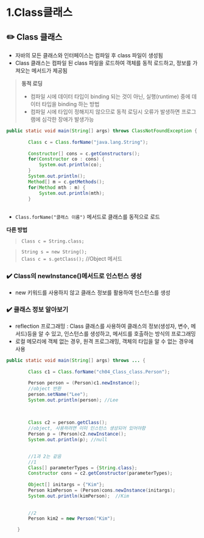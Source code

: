 # 1.Class클래스

## ✏️ Class 클래스
- 자바의 모든 클래스와 인터페이스는 컴파일 후 class 파일이 생성됨
- Class 클래스는 컴파일 된 class 파일을 로드하여 객체를 동적 로드하고, 정보를 가져오는 메서드가 제공됨

> **동적 로딩**  
>- 컴파일 시에 데이터 타입이 binding 되는 것이 아닌, 실행(runtime) 중에 데이터 타입을 binding 하는 방법
> - 컴파일 시에 타입이 정해지지 않으므로 동적 로딩시 오류가 발생하면 프로그램에 심각한 장애가 발생가능
```java
public static void main(String[] args) throws ClassNotFoundException {
		
		Class c = Class.forName("java.lang.String");
		
		Constructor[] cons = c.getConstructors();
		for(Constructor co : cons) {
			System.out.println(co);
		}
		System.out.println();
		Method[] m = c.getMethods();
		for(Method mth : m) {
			System.out.println(mth);
		}
		
```
- `Class.forName("클래스 이름")` 메서드로 클래스를 동적으로 로드

**다른 방법**
> `Class c = String.class;`

>`String s = new String();`<br>
`Class c = s.getClass();`  //Object 메서드


### ✔️ Class의 newInstance()메서드로 인스턴스 생성
- new 키워드를 사용하지 않고 클래스 정보를 활용하여 인스턴스를 생성
### ✔️ 클래스 정보 알아보기
- reflection 프로그래밍 : Class 클래스를 사용하여 클래스의 정보(생성자, 변수, 메서드)등을 알 수 있고, 인스턴스를 생성하고, 메서드를 호출하는 방식의 프로그래밍
- 로컬 메모리에 객체 없는 경우, 원격 프로그래밍, 객체의 타입을 알 수 없는 경우에 사용

```java
public static void main(String[] args) throws ... {
		
		Class c1 = Class.forName("ch04_Class_class.Person");
		
		Person person = (Person)c1.newInstance();
        //object 반환
		person.setName("Lee");
		System.out.println(person); //Lee
		
		
		
		Class c2 = person.getClass();  
        //object, 사용하려면 이미 인스턴스 생성되어 있어야함
		Person p = (Person)c2.newInstance();
		System.out.println(p); //null
		

		//1과 2는 같음
		//1
		Class[] parameterTypes = {String.class};
		Constructor cons = c2.getConstructor(parameterTypes);
		
		Object[] initargs = {"Kim"};
		Person kimPerson = (Person)cons.newInstance(initargs);
		System.out.println(kimPerson);  //Kim
		
		
		//2
		Person kim2 = new Person("Kim");

	}


```